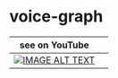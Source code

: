 # voice-graph
|see on YouTube| |
|--|--|
|[![IMAGE ALT TEXT](http://img.youtube.com/vi/IU8mZ1vVcPk/0.jpg)](http://www.youtube.com/watch?v=IU8mZ1vVcPk)||
